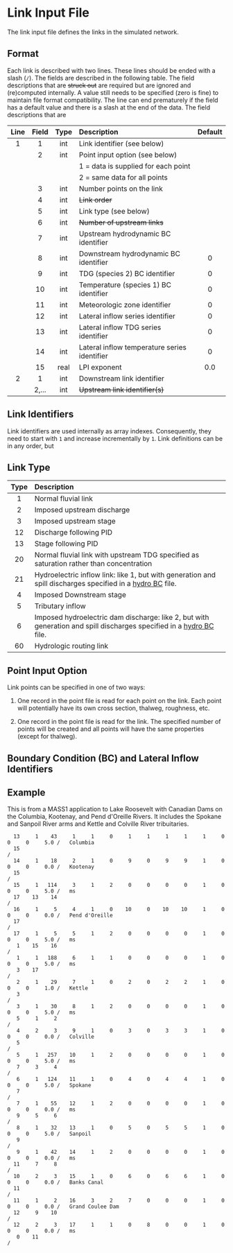 # Link Input File

The link input file defines the links in the simulated network.  

## Format

Each link is described with two lines.  These lines should be ended
with a slash (`/`). The fields are described in the following
table. The field descriptions that are ~~struck out~~ are required but
are ignored and (re)computed internally.  A value still needs to be
specified (zero is fine) to maintain file format compatibility.  The
line can end prematurely if the field has a default value and there is
a slash at the end of the data. The field descriptions that are

|Line | Field | Type | Description | Default
|:----: | :----: | :----: | :---- | :----:
|1 | 1 | int | Link identifier (see below) |
|  | 2 | int | Point input option (see below) |
|  |   |     |   1 = data is supplied for each point |
|  |   |     |   2 = same data for all points |
|  | 3 | int | Number points on the link |
|  | 4 | int | ~~Link order~~ |
|  | 5 | int | Link type (see below) |
|  | 6 | int | ~~Number of upstream links~~ |
|  | 7 | int | Upstream hydrodynamic BC identifier |
|  | 8 | int | Downstream hydrodynamic BC identifier | 0
|  | 9 | int | TDG (species 2) BC identifier | 0
|  | 10 | int | Temperature (species 1) BC identifier | 0
|  | 11 | int | Meteorologic zone identifier | 0
|  | 12 | int | Lateral inflow series identifier | 0
|  | 13 | int | Lateral inflow TDG series identifier | 0
|  | 14 | int | Lateral inflow temperature series identifier | 0
|  | 15 | real | LPI exponent  | 0.0
|2 | 1 | int | Downstream link identifier
|  | 2,... | int | ~~Upstream link identifier(s)~~
  
## Link Identifiers

Link identifiers are used internally as array indexes. Consequently,
they need to start with `1` and increase incrementally by `1`.  Link
definitions can be in any order, but 

## Link Type

| Type | Description 
| :---: | :--- 
| 1 | Normal fluvial link 
| 2 | Imposed upstream discharge
| 3 | Imposed  upstream stage
| 12 | Discharge following PID 
| 13 | Stage following PID 
| 20 | Normal fluvial link with upstream TDG specified as saturation rather than concentration
| 21 | Hydroelectric inflow link: like 1, but with generation and spill discharges specified in a [hydro BC](bc.md) file.  
| 4 | Imposed Downstream stage 
| 5 | Tributary inflow
| 6 | Imposed hydroelectric dam discharge: like 2, but with generation and spill discharges specified in a [hydro BC](bc.md) file.
| 60 | Hydrologic routing link 

## Point Input Option

Link points can be specified in one of two ways: 

1. One record in the point file is read for each point on the link.
   Each point will potentially have its own cross section, thalweg,
   roughness, etc.  
   
2. One record in the point file is read for the link.  The specified
   number of points will be created and all points will have the same
   properties (except for thalweg).  

## Boundary Condition (BC) and Lateral Inflow Identifiers




## Example

This is from a MASS1 application to Lake Roosevelt with Canadian Dams
on the Columbia, Kootenay, and Pend d'Oreille Rivers.  It includes the
Spokane and Sanpoil River arms and Kettle and Colville River
tribuitaries.  

```
  13     1    43     1     1     0     1     1     1     1     1     0     0     0     5.0 /   Columbia          
  15                                                                                       /   
  14     1    18     2     1     0     9     0     9     9     1     0     0     0     0.0 /   Kootenay          
  15                                                                                       /   
  15     1   114     3     1     2     0     0     0     0     1     0     0     0     5.0 /   ms                
  17    13    14                                                                           /   
  16     1     5     4     1     0    10     0    10    10     1     0     0     0     0.0 /   Pend d'Oreille    
  17                                                                                       /   
  17     1     5     5     1     2     0     0     0     0     1     0     0     0     5.0 /   ms                
   1    15    16                                                                           /   
   1     1   188     6     1     1     0     0     0     0     1     0     0     0     5.0 /   ms                
   3    17                                                                                 /   
   2     1    29     7     1     0     2     0     2     2     1     0     0     0     1.0 /   Kettle            
   3                                                                                       /   
   3     1    30     8     1     2     0     0     0     0     1     0     0     0     5.0 /   ms                
   5     1     2                                                                           /   
   4     2     3     9     1     0     3     0     3     3     1     0     0     0     0.0 /   Colville          
   5                                                                                       /   
   5     1   257    10     1     2     0     0     0     0     1     0     0     0     5.0 /   ms                
   7     3     4                                                                           /   
   6     1   124    11     1     0     4     0     4     4     1     0     0     0     5.0 /   Spokane           
   7                                                                                       /   
   7     1    55    12     1     2     0     0     0     0     1     0     0     0     0.0 /   ms                
   9     5     6                                                                           /   
   8     1    32    13     1     0     5     0     5     5     1     0     0     0     5.0 /   Sanpoil           
   9                                                                                       /   
   9     1    42    14     1     2     0     0     0     0     1     0     0     0     0.0 /   ms                
  11     7     8                                                                           /   
  10     2     3    15     1     0     6     0     6     6     1     0     0     0     0.0 /   Banks Canal       
  11                                                                                       /   
  11     1     2    16     3     2     7     0     0     0     1     0     0     0     0.0 /   Grand Coulee Dam  
  12     9    10                                                                           /   
  12     2     3    17     1     1     0     8     0     0     1     0     0     0     0.0 /   ms                
   0    11                                                                                 /   
```

